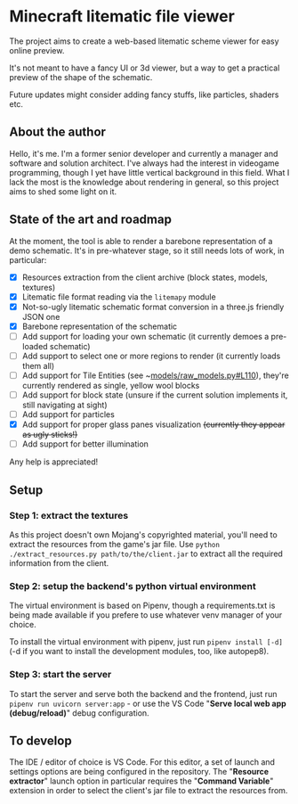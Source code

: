 # Minecraft litematic file viewer

The project aims to create a web-based litematic scheme viewer for easy online preview.

It's not meant to have a fancy UI or 3d viewer, but a way to get a practical preview of the shape of the schematic.

Future updates might consider adding fancy stuffs, like particles, shaders etc.

## About the author

Hello, it's me. I'm a former senior developer and currently a manager and software and solution architect. I've always had the interest in videogame programming, though I yet have little vertical background in this field. What I lack the most is the knowledge about rendering in general, so this project aims to shed some light on it.

## State of the art and roadmap

At the moment, the tool is able to render a barebone representation of a demo schematic. It's in pre-whatever stage, so it still needs lots of work, in particular:

- [x] Resources extraction from the client archive (block states, models, textures)
- [x] Litematic file format reading via the `litemapy` module
- [x] Not-so-ugly litematic schematic format conversion in a three.js friendly JSON one
- [x] Barebone representation of the schematic
- [ ] Add support for loading your own schematic (it currently demoes a pre-loaded schematic)
- [ ] Add support to select one or more regions to render (it currently loads them all)
- [ ] Add support for Tile Entities (see ~[models/raw_models.py#L110](models/raw_models.py#L110)), they're currently rendered as single, yellow wool blocks
- [ ] Add support for block state (unsure if the current solution implements it, still navigating at sight)
- [ ] Add support for particles
- [x] Add support for proper glass panes visualization ~~(currently they appear as ugly sticks!)~~
- [ ] Add support for better illumination

Any help is appreciated!

## Setup

### Step 1: extract the textures

As this project doesn't own Mojang's copyrighted material, you'll need to extract the resources from the game's jar file. Use `python ./extract_resources.py path/to/the/client.jar` to extract all the required information from the client.

### Step 2: setup the backend's python virtual environment

The virtual environment is based on Pipenv, though a requirements.txt is being made available if you prefere to use whatever venv manager of your choice.

To install the virtual environment with pipenv, just run `pipenv install [-d]` (-d if you want to install the development modules, too, like autopep8).

### Step 3: start the server
To start the server and serve both the backend and the frontend, just run `pipenv run uvicorn server:app` - or use the VS Code "**Serve local web app (debug/reload)**" debug configuration.

## To develop

The IDE / editor of choice is VS Code. For this editor, a set of launch and settings options are being configured in the repository. The "**Resource extractor**" launch option in particular requires the "**Command Variable**" extension in order to select the client's jar file to extract the resources from.

